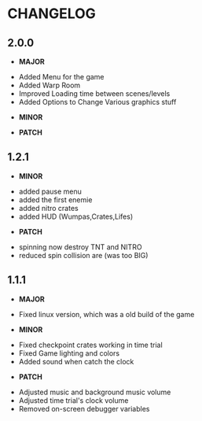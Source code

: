 # CHANGELOG


## 2.0.0

- **MAJOR**

* Added Menu for the game
* Added Warp Room
* Improved Loading time between scenes/levels
* Added Options to Change Various graphics stuff



- **MINOR**



- **PATCH**


## 1.2.1


- **MINOR**

* added pause menu
* added the first enemie
* added nitro crates
* added HUD (Wumpas,Crates,Lifes)

- **PATCH**

* spinning now destroy TNT and NITRO
* reduced spin collision are (was too BIG)


## 1.1.1

- **MAJOR**

* Fixed linux version, which was a old build of the game


- **MINOR**

* Fixed checkpoint crates working in time trial
* Fixed Game lighting and colors
* Added sound when catch the clock



- **PATCH**

* Adjusted music and background music volume
* Adjusted time trial's clock volume
* Removed on-screen debugger variables

